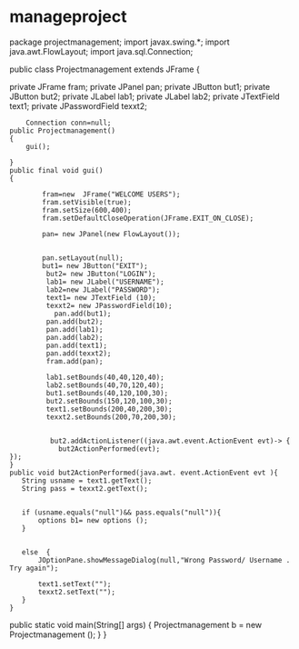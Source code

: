 # manageproject
package projectmanagement;
import javax.swing.*;
 import java.awt.FlowLayout;
import java.sql.Connection;


public class Projectmanagement extends JFrame {

   private JFrame fram;
    private JPanel pan;
    private JButton but1;
    private JButton but2;
    private JLabel lab1;
    private JLabel lab2;
    private JTextField text1;
    private JPasswordField texxt2;
     
   
        Connection conn=null;
    public Projectmanagement()
    { 
        gui();
        
    }
    public final void gui()
    {
         
            fram=new  JFrame("WELCOME USERS");
            fram.setVisible(true);
            fram.setSize(600,400);
            fram.setDefaultCloseOperation(JFrame.EXIT_ON_CLOSE);
           
            pan= new JPanel(new FlowLayout());
         
            
            pan.setLayout(null);
            but1= new JButton("EXIT");           
             but2= new JButton("LOGIN");                     
             lab1= new JLabel("USERNAME");
             lab2=new JLabel("PASSWORD");
             text1= new JTextField (10); 
             texxt2= new JPasswordField(10);
               pan.add(but1);
             pan.add(but2);
             pan.add(lab1);
             pan.add(lab2);
             pan.add(text1);
             pan.add(texxt2);
             fram.add(pan);
             
             lab1.setBounds(40,40,120,40);
             lab2.setBounds(40,70,120,40);
             but1.setBounds(40,120,100,30);
             but2.setBounds(150,120,100,30);
             text1.setBounds(200,40,200,30);
             texxt2.setBounds(200,70,200,30);
             
             
              but2.addActionListener((java.awt.event.ActionEvent evt)-> {
                but2ActionPerformed(evt);
    });
    }
    public void but2ActionPerformed(java.awt. event.ActionEvent evt ){
       String usname = text1.getText();
       String pass = texxt2.getText();
        
       
       if (usname.equals("null")&& pass.equals("null")){
           options b1= new options ();
       }
                  
       
       else  {
           JOptionPane.showMessageDialog(null,"Wrong Password/ Username . Try again");
           
           text1.setText("");
           texxt2.setText("");     
       }
    }

   public static void main(String[] args) {
      Projectmanagement b =  new Projectmanagement ();
   }
}
         
         
    
